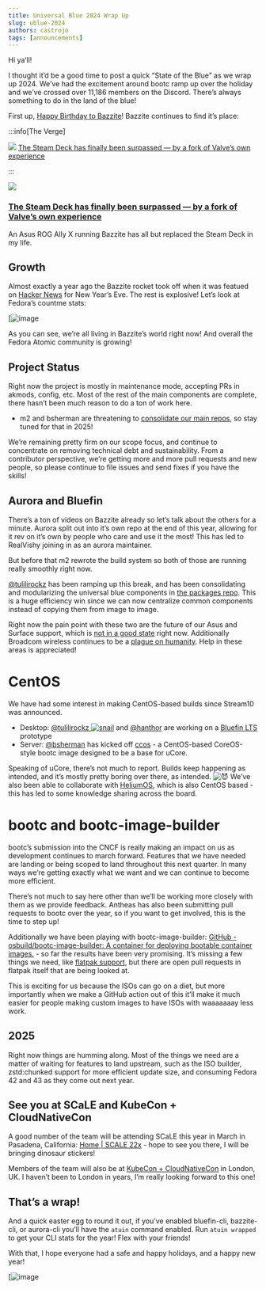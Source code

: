 ```yaml
---
title: Universal Blue 2024 Wrap Up
slug: ublue-2024
authors: castrojo
tags: [announcements]
---
```


Hi ya’ll!

I thought it’d be a good time to post a quick “State of the Blue” as we wrap up 2024. We’ve had the excitement around bootc ramp up over the holiday and we’ve crossed over 11,186 members on the Discord. There’s always something to do in the land of the blue!

First up, [Happy Birthday to Bazzite](https://universal-blue.discourse.group/t/happy-2nd-birthday-bazzite/5825)! Bazzite continues to find it’s place:

:::info[The Verge]

![](https://global.discourse-cdn.com/free1/uploads/univeral_blue/original/2X/0/0fb70f954d33be086a81ed8a1d4ddd2bd5287e13.png) [The Steam Deck has finally been surpassed — by a fork of Valve’s own experience](https://www.theverge.com/2024/12/30/24329005/bazzite-asus-rog-ally-x-steam-os-editorial "01:00PM - 30 December 2024")

:::

![](https://global.discourse-cdn.com/free1/uploads/univeral_blue/optimized/2X/8/856e9185c25db4f62c6c50d6e69b852a2dfa9d1f_2_690x361.jpeg)

### [The Steam Deck has finally been surpassed — by a fork of Valve’s own experience](https://www.theverge.com/2024/12/30/24329005/bazzite-asus-rog-ally-x-steam-os-editorial)

An Asus ROG Ally X running Bazzite has all but replaced the Steam Deck in my life.

<!-- truncate -->
## Growth

Almost exactly a year ago the Bazzite rocket took off when it was featued on [Hacker News](https://news.ycombinator.com/item?id=38828040) for New Year’s Eve. The rest is explosive! Let’s look at Fedora’s countme stats:

[![image](https://global.discourse-cdn.com/free1/uploads/univeral_blue/optimized/2X/c/c126b53d51c46b8ed7424dd2d0a71675cf1ee1c3_2_665x500.png)

As you can see, we’re all living in Bazzite’s world right now! And overall the Fedora Atomic community is growing!

## Project Status

Right now the project is mostly in maintenance mode, accepting PRs in akmods, config, etc. Most of the rest of the main components are complete, there hasn’t been much reason to do a ton of work here.

- m2 and bsherman are threatening to [consolidate our main repos](https://github.com/ublue-os/main/issues/691), so stay tuned for that in 2025!

We’re remaining pretty firm on our scope focus, and continue to concentrate on removing technical debt and sustainability. From a contributor perspective, we’re getting more and more pull requests and new people, so please continue to file issues and send fixes if you have the skills!

## Aurora and Bluefin

There’s a ton of videos on Bazzite already so let’s talk about the others for a minute. Aurora split out into it’s own repo at the end of this year, allowing for it rev on it’s own by people who care and use it the most! This has led to RealVishy joining in as an aurora maintainer.

But before that m2 rewrote the build system so both of those are running really smoothly right now.

[@tulilirockz](https://universal-blue.discourse.group/u/tulilirockz) has been ramping up this break, and has been consolidating and modularizing the universal blue components in [the packages repo](https://github.com/ublue-os/packages/commits/main/). This is a huge efficiency win since we can now centralize common components instead of copying them from image to image.

Right now the pain point with these two are the future of our Asus and Surface support, which is [not in a good state](https://github.com/ublue-os/bluefin/issues/2051) right now. Additionally Broadcom wireless continues to be a [plague on humanity](https://github.com/ublue-os/bluefin/issues/1783). Help in these areas is appreciated!

# [](https://universal-blue.discourse.group/t/universal-blue-2024-wrap-up/5999#p-15452-centos-4)CentOS

We have had some interest in making CentOS-based builds since Stream10 was announced.

- Desktop: [@tulilirockz ![snail](https://emoji.discourse-cdn.com/twitter/snail.png?v=14)](https://universal-blue.discourse.group/u/tulilirockz) and [@hanthor](https://universal-blue.discourse.group/u/hanthor) are working on a [Bluefin LTS](https://github.com/centos-workstation/achillobator) prototype
- Server: [@bsherman](https://universal-blue.discourse.group/u/bsherman) has kicked off [ccos](https://github.com/ublue-os/ccos) - a CentOS-based CoreOS-style bootc image designed to be a base for uCore.

Speaking of uCore, there’s not much to report. Builds keep happening as intended, and it’s mostly pretty boring over there, as intended. ![:smiling_imp:](https://emoji.discourse-cdn.com/twitter/smiling_imp.png?v=12 ":smiling_imp:") We’ve also been able to collaborate with [HeliumOS](https://www.heliumos.org/), which is also CentOS based - this has led to some knowledge sharing across the board.

# bootc and bootc-image-builder

bootc’s submission into the CNCF is really making an impact on us as development continues to march forward. Features that we have needed are landing or being scoped to land throughout this next quarter. In many ways we’re getting exactly what we want and we can continue to become more efficient.

There’s not much to say here other than we’ll be working more closely with them as we provide feedback. Antheas has also been submitting pull requests to bootc over the year, so if you want to get involved, this is the time to step up!

Additionally we have been playing with bootc-image-builder: [GitHub - osbuild/bootc-image-builder: A container for deploying bootable container images.](https://github.com/osbuild/bootc-image-builder) - so far the results have been very promising. It’s missing a few things we need, like [flatpak support](https://github.com/rhinstaller/anaconda/pull/6056), but there are open pull requests in flatpak itself that are being looked at.

This is exciting for us because the ISOs can go on a diet, but more importantly when we make a GitHub action out of this it’ll make it much easier for people making custom images to have ISOs with waaaaaaay less work.

## 2025

Right now things are humming along. Most of the things we need are a matter of waiting for features to land upstream, such as the ISO builder, zstd:chunked support for more efficient update size, and consuming Fedora 42 and 43 as they come out next year.

## See you at SCaLE and KubeCon + CloudNativeCon

A good number of the team will be attending SCaLE this year in March in Pasadena, California: [Home | SCALE 22x](https://www.socallinuxexpo.org/scale/22x) - hope to see you there, I will be bringing dinosaur stickers!

Members of the team will also be at [KubeCon + CloudNativeCon](https://events.linuxfoundation.org/kubecon-cloudnativecon-europe/) in London, UK. I haven’t been to London in years, I’m really looking forward to this one!

## [](https://universal-blue.discourse.group/t/universal-blue-2024-wrap-up/5999#p-15452-thats-a-wrap-8)That’s a wrap!

And a quick easter egg to round it out, if you’ve enabled bluefin-cli, bazzite-cli, or aurora-cli you’ll have the `atuin` command enabled. Run `atuin wrapped` to get your CLI stats for the year! Flex with your friends!

With that, I hope everyone had a safe and happy holidays, and a happy new year!

[![image](https://global.discourse-cdn.com/free1/uploads/univeral_blue/optimized/2X/e/e97d794f77fc0f2b593a8fb0525ebbbc9fdfee02_2_383x500.png)
